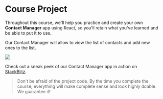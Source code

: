 # Course Project

Throughout this course, we'll help you practice and create your own **Contact Manager** app using React, so you'll retain what you've learned and be able to put it to use.

Our Contact Manager will allow to view the list of contacts and add new ones to the list.

![](https://api.sololearn.com/DownloadFile?id=4390)

Check out a sneak peek of our Contact Manager app in action on [StackBlitz](https://stackblitz.com/edit/react-contact-manager-4).

> Don't be afraid of the project code. By the time you complete the course, everything will make complete sense and look highly doable. We guarantee it!
